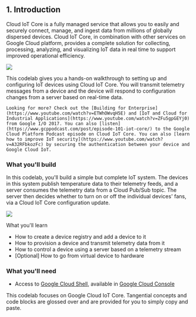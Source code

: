 ## 1. Introduction

Cloud IoT Core is a fully managed service that allows you to easily and securely connect, manage, and ingest data from millions of globally dispersed devices. Cloud IoT Core, in combination with other services on Google Cloud platform, provides a complete solution for collecting, processing, analyzing, and visualizing IoT data in real time to support improved operational efficiency.

![](https://codelabs.developers.google.com/codelabs/cloud-iot-core-overview/img/99e2ef696308e843.png)

This codelab gives you a hands-on walkthrough to setting up and configuring IoT devices using Cloud IoT Core. You will transmit telemetry messages from a device and the device will respond to configuration changes from a server based on real-time data.

    Looking for more? Check out the [Building for Enterprise](https://www.youtube.com/watch?v=ETWhOWvqH5E) and [IoT and Cloud for Industrial Applications](https://www.youtube.com/watch?v=ZFu5gpGEYj0) from Google I/O 2017. You can also [listen](https://www.gcppodcast.com/post/episode-101-iot-core/) to the Google Cloud Platform Podcast episode on Cloud IoT Core. You can also [learn how to improve IoT security](https://www.youtube.com/watch?v=A32RFbkozFc) by securing the authentication between your device and Google Cloud IoT.

### What you'll build

In this codelab, you'll build a simple but complete IoT system. The devices in this system publish temperature data to their telemetry feeds, and a server consumes the telemetry data from a Cloud Pub/Sub topic. The server then decides whether to turn on or off the individual devices' fans, via a Cloud IoT Core configuration update.

![](https://codelabs.developers.google.com/codelabs/cloud-iot-core-overview/img/e7232d5c3c53d8f2.png)

What you'll learn
- How to create a device registry and add a device to it
- How to provision a device and transmit telemetry data from it
- How to control a device using a server based on a telemetry stream
- [Optional] How to go from virtual device to hardware

### What you'll need

- Access to [Google Cloud Shell](https://cloud.google.com/shell/docs/), available in [Google Cloud Console](https://console.cloud.google.com/home/dashboard)

This codelab focuses on Google Cloud IoT Core. Tangential concepts and code blocks are glossed over and are provided for you to simply copy and paste.